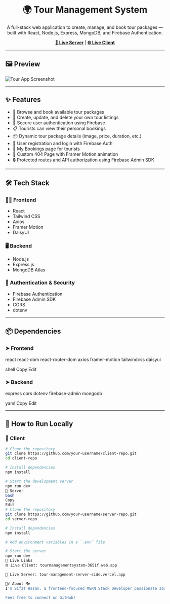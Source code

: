 <!-- Banner -->
<h1 align="center">🌍 Tour Management System</h1>
<p align="center">
  A full-stack web application to create, manage, and book tour packages — built with React, Node.js, Express, MongoDB, and Firebase Authentication.
</p>

<p align="center">
  <a href="https://tour-management-server-side.vercel.app"><strong>🔗 Live Server</strong></a> |
  <a href="https://tourmanagementsystem-3651f.web.app"><strong>🌐 Live Client</strong></a>
</p>

---

## 🖼️ Preview

![Tour App Screenshot](https://i.ibb.co/C3fx7n8/68747470733a2f2f6f776c6265727473696f2d726573697a65642e73332e616d617a6f6e6177732e636f6d2f506f70706572.png)

---

## ✨ Features

- 🧭 Browse and book available tour packages  
- 📝 Create, update, and delete your own tour listings  
- 🔐 Secure user authentication using Firebase  
- 📋 Tourists can view their personal bookings  
- 📦 Dynamic tour package details (image, price, duration, etc.)  
- 👤 User registration and login with Firebase Auth  
- 🧾 My Bookings page for tourists  
- 🚫 Custom 404 Page with Framer Motion animation  
- 🔒 Protected routes and API authorization using Firebase Admin SDK  

---

## 🛠️ Tech Stack

### 🧑‍💻 Frontend
- React
- Tailwind CSS
- Axios
- Framer Motion
- DaisyUI

### 🖥️ Backend
- Node.js
- Express.js
- MongoDB Atlas

### 🔐 Authentication & Security
- Firebase Authentication
- Firebase Admin SDK
- CORS
- dotenv

---

## 📦 Dependencies

### ➤ Frontend

react
react-dom
react-router-dom
axios
framer-motion
tailwindcss
daisyui

shell
Copy
Edit

### ➤ Backend

express
cors
dotenv
firebase-admin
mongodb

yaml
Copy
Edit

---

## 🚀 How to Run Locally

### 🔧 Client

```bash
# Clone the repository
git clone https://github.com/your-username/client-repo.git
cd client-repo

# Install dependencies
npm install

# Start the development server
npm run dev
🔧 Server
bash
Copy
Edit
# Clone the repository
git clone https://github.com/your-username/server-repo.git
cd server-repo

# Install dependencies
npm install

# Add environment variables in a `.env` file

# Start the server
npm run dev
🔗 Live Links
🌐 Live Client: tourmanagementsystem-3651f.web.app

🚀 Live Server: tour-management-server-side.vercel.app

🙋‍♂️ About Me
I'm Sifat Hasan, a frontend-focused MERN Stack Developer passionate about building user-friendly web apps with React and Firebase.

Feel free to connect on GitHub!
